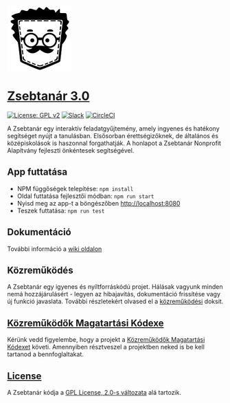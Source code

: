 ![Zsebtanár][logo]

# [Zsebtanár 3.0][website]


[![License: GPL v2][license-shield]][license-link]
[![Slack][slack-shield]][slack-link]
[![CircleCI][circleci-shield]][circleci-link]

A Zsebtanár egy interaktív feladatgyűjtemény, amely ingyenes és hatékony segítséget nyújt a tanulásban. 
Elsősorban érettségizőknek, de általános és középiskolások is haszonnal forgathatják. 
A honlapot a Zsebtanár Nonprofit Alapítvány fejleszti önkéntesek segítségével.

## App futtatása

- NPM függőségek telepítése: `npm install`
- Oldal futtatása fejlesztői módban: `npm run start`
- Nyisd meg az app-t a böngészőben [http://localhost:8080](http://localhost:8080)
- Teszek futtatása: `npm run test`

## Dokumentáció

További információ a [wiki oldalon][wiki]

## Közreműködés

A Zsebtanár egy igyenes és nyíltforráskódú projet. Hálásak vagyunk minden nemá hozzájárulásért - legyen az hibajavítás, dokumentáció frissítése vagy új funkció javaslata. További részletekért olvased el a [közreműködési][contributing] doksit.


## [Közreműködők Magatartási Kódexe][coc]

Kérünk vedd figyelembe, hogy a projekt a [Közreműködők Magatartási Kódexet][coc] követi. Amennyiben résztveszel a projektben neked is be kell tartanod a bennfoglaltakat.

## [License][license]

A Zsebtanár kódja a [GPL License, 2.0-s változata][license] alá tartozik. 


[website]: https://zsebtanar.hu
[wiki]: https://github.com/zsebtanar/zsebtanar-proto/wiki
[logo]: https://github.com/zsebtanar/zsebtanar-proto/raw/develop/resources/assets/logo.png
[license-shield]: https://img.shields.io/badge/License-GPL%20v2-blue.svg?style=shield
[license-link]: https://www.gnu.org/licenses/old-licenses/gpl-2.0.en.html
[slack-shield]: https://img.shields.io/badge/chat-on_slack-e01563.svg?longCache=true&logo=slack
[slack-link]: https://zsebtanar.slack.com
[circleci-shield]: https://circleci.com/gh/zsebtanar/zsebtanar-proto.svg?style=shield
[circleci-link]: https://circleci.com/gh/zsebtanar/zsebtanar-proto
[license]: LICENSE
[coc]: CODE_OF_CONDUCT.md
[contributing]: CONTRIBUTING.md